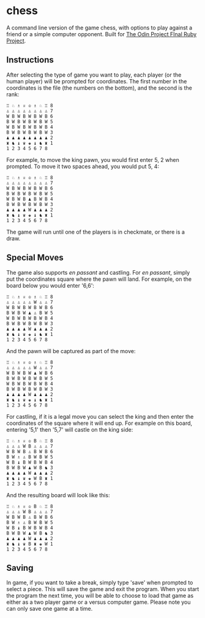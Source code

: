 # chess

  

A command line version of the game chess, with options to play against a friend or a simple computer opponent. Built for [The Odin Project FInal Ruby Project](https://www.theodinproject.com/paths/full-stack-ruby-on-rails/courses/ruby-programming/lessons/ruby-final-project).

  

## Instructions

  

After selecting the type of game you want to play, each player (or the human player) will be prompted for coordinates. The first number in the coordinates is the file (the numbers on the bottom), and the second is the rank:
```
♖ ♘ ♗ ♕ ♔ ♗ ♘ ♖ 8
♙ ♙ ♙ ♙ ♙ ♙ ♙ ♙ 7
W B W B W B W B 6
B W B W B W B W 5
W B W B W B W B 4
B W B W B W B W 3
♟ ♟ ♟ ♟ ♟ ♟ ♟ ♟ 2
♜ ♞ ♝ ♛ ♚ ♝ ♞ ♜ 1
1 2 3 4 5 6 7 8
```
For example, to move the king pawn, you would first enter 5, 2 when prompted. To move it two spaces ahead, you would put 5, 4:
```
♖ ♘ ♗ ♕ ♔ ♗ ♘ ♖ 8
♙ ♙ ♙ ♙ ♙ ♙ ♙ ♙ 7
W B W B W B W B 6
B W B W B W B W 5
W B W B ♟ B W B 4
B W B W B W B W 3
♟ ♟ ♟ ♟ W ♟ ♟ ♟ 2
♜ ♞ ♝ ♛ ♚ ♝ ♞ ♜ 1
1 2 3 4 5 6 7 8
```
The game will run until one of the players is in checkmate, or there is a draw.

## Special Moves

The game also supports *en passant* and castling. For *en passant*, simply put the coordinates square where the pawn will land. For example, on the board below you would enter '6,6':
```
♖ ♘ ♗ ♕ ♔ ♗ ♘ ♖ 8
♙ ♙ ♙ ♙ ♙ W ♙ ♙ 7
W B W B W B W B 6
B W B W ♟ ♙ B W 5
W B W B W B W B 4
B W B W B W B W 3
♟ ♟ ♟ ♟ W ♟ ♟ ♟ 2
♜ ♞ ♝ ♛ ♚ ♝ ♞ ♜ 1
1 2 3 4 5 6 7 8
```
And the pawn will be captured as part of the move:

```
♖ ♘ ♗ ♕ ♔ ♗ ♘ ♖ 8
♙ ♙ ♙ ♙ ♙ W ♙ ♙ 7
W B W B W ♟ W B 6
B W B W B W B W 5
W B W B W B W B 4
B W B W B W B W 3
♟ ♟ ♟ ♟ W ♟ ♟ ♟ 2
♜ ♞ ♝ ♛ ♚ ♝ ♞ ♜ 1
1 2 3 4 5 6 7 8
```
For castling, if it is a legal move you can select the king and then enter the coordinates of the square where it will end up. For example on this board, entering '5,1' then '5,7' will castle on the king side:

```
♖ ♘ ♗ ♕ ♔ B ♘ ♖ 8
♙ ♙ ♙ W B ♙ ♙ ♙ 7
W B W B ♙ B W B 6
B W ♗ ♙ B W B W 5
W B ♝ B W B W B 4
B W B W ♟ W B ♞ 3
♟ ♟ ♟ ♟ W ♟ ♟ ♟ 2
♜ ♞ ♝ ♛ ♚ W B ♜ 1
1 2 3 4 5 6 7 8
```
And the resulting board will look like this:

```
♖ ♘ ♗ ♕ ♔ B ♘ ♖ 8
♙ ♙ ♙ W B ♙ ♙ ♙ 7
W B W B ♙ B W B 6
B W ♗ ♙ B W B W 5
W B ♝ B W B W B 4
B W B W ♟ W B ♞ 3
♟ ♟ ♟ ♟ W ♟ ♟ ♟ 2
♜ ♞ ♝ ♛ B ♜ ♚ W 1
1 2 3 4 5 6 7 8
```

## Saving

In game, if you want to take a break, simply type 'save' when prompted to select a piece. This will save the game and exit the program. When you start the program the next time, you will be able to choose to load that game as either as a two player game or a versus computer game. Please note you can only save one game at a time. 